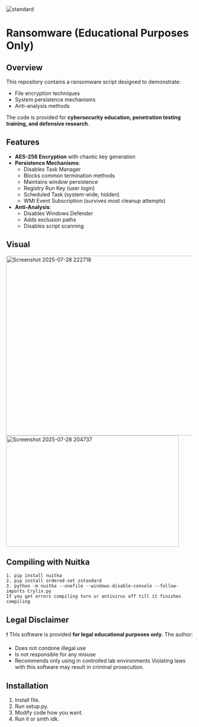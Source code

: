 
![standard](https://github.com/user-attachments/assets/a629bc06-634d-4c5b-b3e3-58df3dfec3b8)



# Ransomware (Educational Purposes Only)


## Overview
This repository contains a ransomware script designed to demonstrate:
- File encryption techniques
- System persistence mechanisms
- Anti-analysis methods

The code is provided for **cybersecurity education, penetration testing training, and defensive research**.

## Features
- **AES-256 Encryption** with chaotic key generation
- **Persistence Mechanisms**:
  - Disables Task Manager 
  - Blocks common termination methods
  - Maintains window persistence
  - Registry Run Key (user login)
  - Scheduled Task (system-wide, hidden)
  - WMI Event Subscription (survives most cleanup attempts)
- **Anti-Analysis**:
  - Disables Windows Defender
  - Adds exclusion paths
  - Disables script scanning

## Visual

<img width="958" height="485" alt="Screenshot 2025-07-28 222718" src="https://github.com/user-attachments/assets/5278ed2a-a8ac-40e5-b612-cb24a5a514a4" />



<img width="466" height="300" alt="Screenshot 2025-07-28 204737" src="https://github.com/user-attachments/assets/8ebe3cee-8c05-4c78-ab51-151ec4437f61" />





## Compiling with Nuitka
```
1. pip install nuitka
2. pip install ordered-set zstandard
3. python -m nuitka --onefile --windows-disable-console --follow-imports Crylix.py
If you get errors compiling turn ur antivirus off till it finishes compiling
```


## Legal Disclaimer
❗ This software is provided **for legal educational purposes only**. The author:
- Does not condone illegal use
- Is not responsible for any misuse
- Recommends only using in controlled lab environments
Violating laws with this software may result in criminal prosecution.

## Installation
1. Install file.
2. Run setup.py.
3. Modify code how you want.
4. Run it or smth idk.
